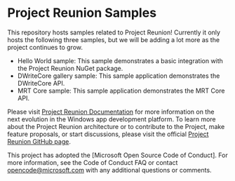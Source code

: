 # Project Reunion Samples

This repository hosts samples related to Project Reunion! Currently it only hosts the following three samples, but we will be adding a lot more as the project continues to grow.

- Hello World sample: This sample demonstrates a basic integration with the Project Reunion NuGet package.
- DWriteCore gallery sample: This sample application demonstrates the DWriteCore API.
- MRT Core sample: This sample application demonstrates the MRT Core API.

Please visit [Project Reunion Documentation](https://docs.microsoft.com/en-us/windows/apps/project-reunion) for more information on the next evolution in the Windows app development platform. To learn more about the Project Reunion architecture or to contribute to the Project, make feature proposals, or start discussions, please visit the official [Project Reunion GitHub page](https://github.com/microsoft/ProjectReunion).

This project has adopted the [Microsoft Open Source Code of Conduct]. For more information, see the Code of Conduct FAQ or contact opencode@microsoft.com with any additional questions or comments.